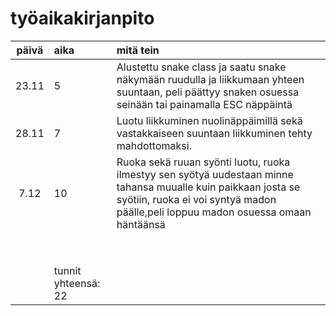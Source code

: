 # työaikakirjanpito

| päivä | aika | mitä tein  |
| :----:|:-----| :-----|
| 23.11 |  5   | Alustettu snake class ja saatu snake näkymään ruudulla ja liikkumaan yhteen suuntaan, peli päättyy snaken osuessa seinään tai painamalla ESC näppäintä |
| 28.11 |  7   | Luotu liikkuminen nuolinäppäimillä sekä vastakkaiseen suuntaan liikkuminen tehty mahdottomaksi.                                                            |
| 7.12  |  10  | Ruoka sekä ruuan syönti luotu, ruoka ilmestyy sen syötyä uudestaan minne tahansa muualle kuin paikkaan josta se syötiin, ruoka ei voi syntyä madon päälle,peli loppuu madon osuessa omaan häntäänsä |
|       |      |  |
|       |      |  |
|       |      |  |
|       |      |  |
|       |      |  |
|       |      |  |
|       |      |  |
|       |      |  |
|       | tunnit yhteensä: 22    |  |

